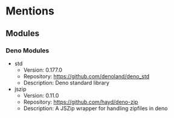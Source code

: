# Mentions
## Modules
### Deno Modules
- std
    - Version: 0.177.0
    - Repository: https://github.com/denoland/deno_std
    - Description: Deno standard library
- jszip
    - Version: 0.11.0
    - Repository: https://github.com/hayd/deno-zip
    - Description: A JSZip wrapper for handling zipfiles in deno
